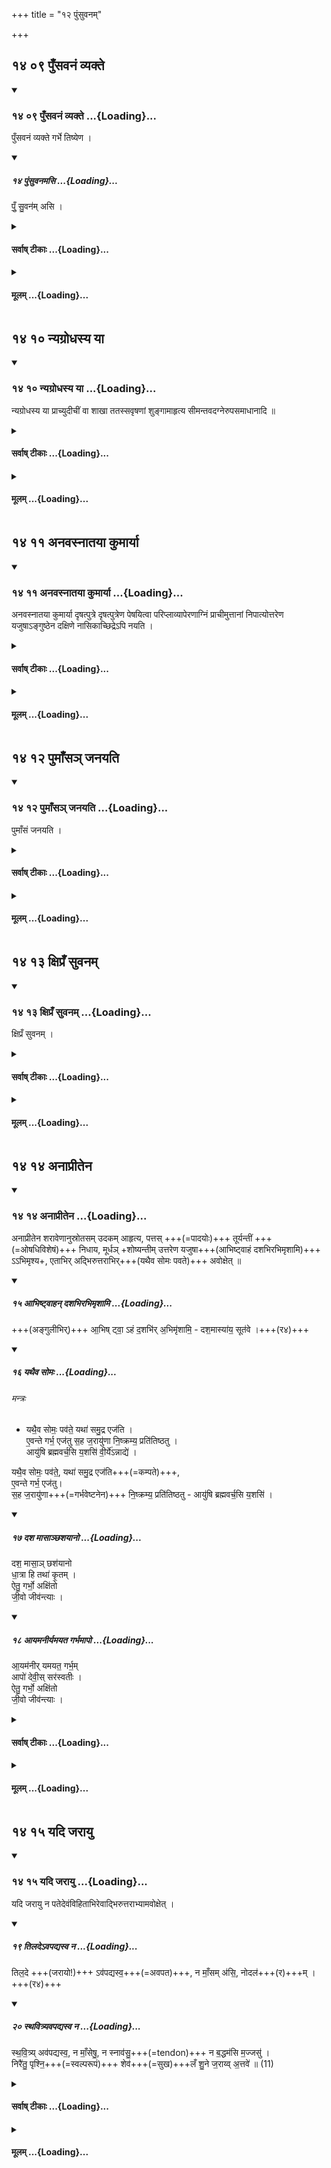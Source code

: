+++
title = "१२ पुंसुवनम्"

+++


## १४ ०९ पुँसवनं व्यक्ते

<div class="js_include" includetitle="true" newlevelforh1="3" unfilled url="/vedAH_yajuH/taittirIyam/sUtram/ApastambaH/gRhyam/sUtra-pAThaH/vishvAsa-prastutiH/12_puMsuvanam/14_09_pu.NsavanaM_vyakte.md">
<details open><summary><h3>१४ ०९ पुँसवनं व्यक्ते ...{Loading}...</h3></summary>

पुँसवनं व्यक्ते गर्भे तिष्येण ।

<div class="js_include bg-light-yellow" includetitle="false" newlevelforh1="2" unfilled="" url="/vedAH_yajuH/taittirIyam/sUtram/ApastambaH/gRhyam/ekAgnikANDam/vishvAsa-prastutiH/2_11/14_puMsuvanamasi.md">
<details open><summary><h5>१४ पुंसुवनमसि ...{Loading}...</h5></summary>


पुँ॒ सु॒वन॑म् असि ।  

</details>
</div>
</details>
</div>
<div class="js_include collapsed" newlevelforh1="4" title="सर्वाष् टीकाः" unfilled url="/vedAH_yajuH/taittirIyam/sUtram/ApastambaH/gRhyam/sUtra-pAThaH/sarvASh_TIkAH/12_puMsuvanam/14_09_pu.NsavanaM_vyakte.md">
<details><summary><h4>सर्वाष् टीकाः ...{Loading}...</h4></summary>
<details><summary>Oldenberg</summary>

9. The Puṃsavana (i.e. the ceremony to secure the birth of a male child) is performed when the pregnancy has become visible, under the constellation Tiṣya.
</details>
<details><summary>हरदत्तः</summary>

पुमान् येन सूयते **तत्पुंसुवनं** नाम कर्म ।
उवङादेशश्छान्दसः ।
मन्त्रदर्शनात् पुंसुवनमसीति ।
आश्वलायनस्तु गुणमेव प्रायुङ्क्त ।
तत्, **व्यक्ते गर्भे** कर्तव्यम् ।
गर्भव्यक्तिश्च तृतीये चतुर्थे वा मासि ।
यदापि चतुर्थे तदा सीमन्तात् पूर्वमेव पुंसवनम् ।
निमित्तस्य पूर्वत्वात् ।
पश्चादुपदेशस्य तु प्रयोजनं वक्ष्यामः ।
**तिष्येण** तच्च तिष्ये कर्तव्यम् ।
"नक्षत्रे च लुपी"ति अधिकरणे तृतीया ॥९॥
</details>
<details><summary>सुदर्शनः</summary>

**पुंसुवनम्** इत्यपि कर्मनामधेयम्। येन कर्मणा निमित्तेन गर्भिणी पुमांसम् एव सूते तत् **पुंसवनम्** ।  
व्याख्यायत इति शेषः ।

अत्र चोवङादेशश्छान्दसः ।

आश्वलायनस् तु "**पुँसवनम्**" इति सगुणमेव प्रायुङ्क्त ।

**व्यक्ते गर्भे** - अस्ति गर्भ इति निश्चिते ।
व्यक्तिश् च तृतीये चतुर्थे वा मासे ; बह्वर्चादिषु स्मृत्य्-अन्तरेषूभयथा दर्शनात् ।  

यदि पुंसवनं चतुर्थे स्यात् - तदा पूर्वं सीमन्तं कृत्वैव ।  
कुत एतत्? पुंसवने पश्चात् क्रियमाणे ऽपि चोदित-कालानतिक्रमात्, पश्चान् मन्त्राम्नान-सूत्रोपदेशयोर् एवं-क्रमार्थत्वाच् च ।

केचित्— तृतीयवच् चतुर्थेऽपि सीमन्तवत् प्रथम-गर्भ एव, न तु प्रतिगर्भम् ; पिष्ट-पेषण-न्यायाद् एव ।
एतच् च पुमांसं जनयतीत्य् अत्र विवेचयिष्यते ।

**तिष्येण** - तिष्य-नक्षत्रे पुंसवनं कर्तव्ययम् इति व्यवहितेन सम्बन्धः ; "प्रकरणात् प्रधानस्य" इति न्यायात् ।
शुङ्गाहरणे त्वनियमः ॥
</details>
</details>
</div>
<div class="js_include collapsed" newlevelforh1="4" title="मूलम्" unfilled url="/vedAH_yajuH/taittirIyam/sUtram/ApastambaH/gRhyam/sUtra-pAThaH/mUlam/12_puMsuvanam/14_09_pu.NsavanaM_vyakte.md">
<details><summary><h4>मूलम् ...{Loading}...</h4></summary>

पुँसवनं व्यक्ते गर्भे तिष्येण ।


</details>
</div>

## १४ १० न्यग्रोधस्य या

<div class="js_include" includetitle="true" newlevelforh1="3" unfilled url="/vedAH_yajuH/taittirIyam/sUtram/ApastambaH/gRhyam/sUtra-pAThaH/vishvAsa-prastutiH/12_puMsuvanam/14_10_nyagrodhasya_yA.md">
<details open><summary><h3>१४ १० न्यग्रोधस्य या ...{Loading}...</h3></summary>

न्यग्रोधस्य या प्राच्युदीचीं वा शाखा ततस्सवृषणां शुङ्गामाहृत्य सीमन्तवदग्नेरुपसमाधानादि ॥

</details>
</div>
<div class="js_include collapsed" newlevelforh1="4" title="सर्वाष् टीकाः" unfilled url="/vedAH_yajuH/taittirIyam/sUtram/ApastambaH/gRhyam/sUtra-pAThaH/sarvASh_TIkAH/12_puMsuvanam/14_10_nyagrodhasya_yA.md">
<details><summary><h4>सर्वाष् टीकाः ...{Loading}...</h4></summary>
<details><summary>Oldenberg</summary>

10. From a branch of a Nyagrodha tree, which points eastward or northward, he takes a shoot with two (fruits that look like) testicles. The putting (of wood) on the fire, &c., is performed as at the Sīmantonnayana (Sūtra 2).
</details>
<details><summary>हरदत्तः</summary>

**न्यग्रोधस्य** वृक्षस्य **या प्राची शाखोदीची वा** तस्याः **शुङ्गाम्** अग्राङ्कुरं **सवृषणां** फलं वृषणमिति व्यपदिश्यते सादृश्यादेव ।
तद्वतीं शुङ्गामाहृत्य सीमन्तवदग्नेरुपसमाधानादि परिषेचनान्तं कर्म प्रतिपद्यते ।
अग्नेरुपसमाधानादिवचनात्ततः पूर्वं ब्राह्मणभोजनमाशीर्वचनं च न भवति ।
अन्ते तु भवति "शुचीन्मन्त्रवतस्सर्वकृत्येषु भोजये"दिति ।
तथा यत् परिषेचनादूर्ध्वं संशासनादि तदपि न भवति ।
अपरेणाग्निं प्राचीमिति पुनरिहोपदेशात् ।
तत्रप्रयोगः–पूर्वेद्युर्नान्दीश्राद्धम् ।
अपरेद्युरग्नेरुपसमाधानादि सकृत्पात्रप्रयोगः ।
शुङ्गया सह परिधय एव, न शम्याः ।
आज्यभागान्ते ऽन्वारब्धायां "धाता ददातु नो रयिम्" इति चतस्रो यस्त्वा हृदा कीरिणेति चतस्रः । जयादि प्रतिपद्यते ।
परिषेचनान्ते ततो वक्ष्यमाणं कर्म ॥१०॥
</details>
<details><summary>सुदर्शनः</summary>

**सवृषणां** वृषणाकृतिकेन फलद्वयेन संयुक्तां, **शुङ्गां** अग्राङ्कुरम् ।
व्यक्तमन्यत् ।
अत्र च सीमन्तवदग्नेरुपसमाधानादीत्यतिदेशात् ब्राह्मणभोजमाशीर्वचनं च तन्त्रात् पुरस्तान्निवर्तते ।
कर्मान्ते तु भवत एव ।
शुचीन् मन्त्रवतर्स्सवकृत्येषु भोजयेत् ,
(आप. ध. २-१५-११.) इति सामान्यवचनात्, "लोके च भूतिकर्मस्वेतदादीन्येव वाक्यानि स्युर्यथापुण्याहं स्वस्तिऋद्विमिति वाचयित्वा" (आप. ध. १-१३-९.) इति वचनाच्च ।
पात्रप्रयोगे च शुङ्गादीनां कर्मोपयुक्तानां सकृदेव सादनम् ।
तथात्र परिधय एव, न तु शम्याः ; "शम्याः परिध्यर्थे" इति चौलगोदानग्रहणात् ।
तथैव "सीमन्तवदग्नेरुपसमाधानादि" इत्यादिना परिषेचनान्तकल्पातिदेशस्य विवक्षितत्वादिहापि त एवाष्टौ प्रधानहोमाः ॥१०॥
</details>
</details>
</div>
<div class="js_include collapsed" newlevelforh1="4" title="मूलम्" unfilled url="/vedAH_yajuH/taittirIyam/sUtram/ApastambaH/gRhyam/sUtra-pAThaH/mUlam/12_puMsuvanam/14_10_nyagrodhasya_yA.md">
<details><summary><h4>मूलम् ...{Loading}...</h4></summary>

न्यग्रोधस्य या प्राच्युदीची वा शाखा ततस्सवृषणां शुङ्गामाहृत्य सीमन्तवदग्नेरुपसमाधानादि ।

</details>
</div>

## १४ ११ अनवस्नातया कुमार्या

<div class="js_include" includetitle="true" newlevelforh1="3" unfilled url="/vedAH_yajuH/taittirIyam/sUtram/ApastambaH/gRhyam/sUtra-pAThaH/vishvAsa-prastutiH/12_puMsuvanam/14_11_anavasnAtayA_kumAryA.md">
<details open><summary><h3>१४ ११ अनवस्नातया कुमार्या ...{Loading}...</h3></summary>

अनवस्नातया कुमार्या दृषत्पुत्रे दृषत्पुत्रेण पेषयित्वा परिप्लाव्यापेरणाग्निं प्राचीमुत्तानां निपात्योत्तरेण यजुषाऽङ्गुष्ठेन दक्षिणे नासिकाच्छिद्रेऽपि नयति ।

</details>
</div>
<div class="js_include collapsed" newlevelforh1="4" title="सर्वाष् टीकाः" unfilled url="/vedAH_yajuH/taittirIyam/sUtram/ApastambaH/gRhyam/sUtra-pAThaH/sarvASh_TIkAH/12_puMsuvanam/14_11_anavasnAtayA_kumAryA.md">
<details><summary><h4>सर्वाष् टीकाः ...{Loading}...</h4></summary>
<details><summary>Oldenberg</summary>

11. He causes a girl who has not yet attained maturity to pound (the Nyagrodha shoot) on an upper mill-stone with another upper mill-stone, and to pour water on it; then he makes his wife lie down on her back to the west of the fire, facing the east, and inserts (the pounded substance) with his thumb into her right nostril, with the next Yajus (II, 11, 13).
</details>
<details><summary>हरदत्त-प्रस्तावः</summary>

अथ समाप्ते तन्त्रशेषे कर्तव्यमाह—
</details>
<details><summary>हरदत्तः</summary>

यस्याः प्रादुर्भूतं रजः सा अवस्नाता ।
तद्विपरीता **अनवस्नाता** ।
एवंभूता कन्या कर्त्री पेषणस्य ।
प्रयोजकः पतिः ।
उपलो दृषत्पुत्रः ।
दृषदर्थेऽपि दृषत्पुत्र एव ।
तत्र शुङ्गां पेषयित्वा वस्त्रेण परिप्लाव्य अपरेणाग्निं **प्राचीं** प्राङ्मुखीं **उत्तानां** ऊर्ध्वमुखीं, निपात्य शाययित्वा **उत्तरेण यजुषा** "पुंसुवनमसी"त्यनेन तं रसं अङ्गुष्ठेन तस्या नासिकाच्छिद्रे दक्षिणे **अपिनयति** अपिगमयति ।
प्राङ्मुख एव ।
(पिधाय नयनं स्वयं च प्राङ्मुखः) ॥११॥
</details>
<details><summary>सुदर्शनः</summary>

स्नाननिमित्तस्य रजसोऽनुत्पन्नत्वात् या न स्नाता तया **अनवस्नातया** कन्यया दृषदर्थापन्ने **दुषत्पुत्रे** शुङ्गां निधाप्य **दृषत्पुत्रान्तरेण** पेषयित्वा तद्रसं वस्त्रेण **प्लावयित्वा** ततो जायामपरेणाग्निं **प्राचीं** प्राक्छिरसं **उत्तानाम्** ऊर्ध्वमूखीं, **निपात्य** शाययित्वा ।
"पुंसुवनमसि" इति यजुषा **दक्षिण नासिकाछिद्रे अङ्गुष्ठेन** करणभूतेन तद्रसम् **अपिनयति** गर्भं प्रापयति ।
सा रसं न निष्ठीवेदित्यर्थः ॥११॥
</details>
</details>
</div>
<div class="js_include collapsed" newlevelforh1="4" title="मूलम्" unfilled url="/vedAH_yajuH/taittirIyam/sUtram/ApastambaH/gRhyam/sUtra-pAThaH/mUlam/12_puMsuvanam/14_11_anavasnAtayA_kumAryA.md">
<details><summary><h4>मूलम् ...{Loading}...</h4></summary>

अनवस्नातया कुमार्या दृषत्पुत्रे दृषत्पुत्रेण पेषयित्वा परिप्लाव्यापेरणाग्निं प्राचीमुत्तानां निपात्योत्तरेण यजुषाऽङ्गुष्ठेन दक्षिणे नासिकाच्छिद्रेऽपि नयति ।

</details>
</div>

## १४ १२ पुमाँसञ् जनयति

<div class="js_include" includetitle="true" newlevelforh1="3" unfilled url="/vedAH_yajuH/taittirIyam/sUtram/ApastambaH/gRhyam/sUtra-pAThaH/vishvAsa-prastutiH/12_puMsuvanam/14_12_pumA.Nsa~n_janayati.md">
<details open><summary><h3>१४ १२ पुमाँसञ् जनयति ...{Loading}...</h3></summary>

पुमाँसं जनयति ।

</details>
</div>
<div class="js_include collapsed" newlevelforh1="4" title="सर्वाष् टीकाः" unfilled url="/vedAH_yajuH/taittirIyam/sUtram/ApastambaH/gRhyam/sUtra-pAThaH/sarvASh_TIkAH/12_puMsuvanam/14_12_pumA.Nsa~n_janayati.md">
<details><summary><h4>सर्वाष् टीकाः ...{Loading}...</h4></summary>
<details><summary>Oldenberg</summary>

12. Then she will give birth to a son.
</details>
<details><summary>हरदत्तः</summary>

एवमनेन कर्मणा संस्कृता स्त्री **पुमासं जनयति ।**

केचिद् अर्थवादम् इदं मन्यन्ते । फलविधौ काम-संयोगेन क्रियाया अनित्यत्व-प्रसङ्गात् ।

यद्य् अर्थवादः प्रति-गर्भम् आवृत्ति-प्रसङ्गः ।

एवं तर्हि **प्रथमे गर्भे** इत्य् अनुवर्तते ।
एवम्-अर्थम् एव चास्य पश्चाद्-उपदेशः ।  
व्यक्तं चैतच् छन्दोगानां– प्रथमे गर्भे तृतीये मासि पुंसवनम् इति ।

अन्ये फलविधिं मन्यन्ते ।
तत्र च "एष वा अनृणो यः पुत्री"ति (तै.सं-६-३-१४) वचनात् पुत्रस्य सकृद् उत्पादनं नित्यम् इति - यावद् एकः पुत्र उत्पद्येत, तावद् गर्भेषु भवति ।
ऊर्ध्वं तु पुत्रेच्छायां सत्यां भवति। दुहितुर् ईप्सायां न भवति ।

प्रथम-ग्रहणं च नानुवर्तते, पुनर्-गर्भ-ग्रहणात् ।
पुंसवनस्य तु पश्चाद् उपदेशो यथा चतुर्थे मासि तत्क्रियते तस्य पश्चात् प्रयोगार्थ इति ॥१२॥
</details>
<details><summary>सुदर्शनः</summary>

कर्मणानेन संस्कृता अन्तर्वत्नी **पुमांसं जनयति** इत्य् अर्थवादः - नित्यत्वात् पुंसुवनस्य ।

अथवा फलम् - सूत्रकारेणोपदिष्टत्वात् ; यथा - "सहस्रं तेन काम-दुघो ऽवरुन्धे" इति ।

फलपक्षे ऽपि "एष वा अनृणो यः पुत्री" इत्य्-आदिवचनैस् सकृद् अपि पुत्रोत्पादनस्य अवश्य-कर्तव्यत्वात्, तद्-अङ्गं पुंसवनं प्रथमे गर्भे कर्तव्यम् एव ।  
तत ऊर्ध्वं तु - यत्र यत्र गर्भे पुत्रेप्सा तत्र तत्र कर्तव्यं नाऽन्यत्र ।

यस् त्व् अतिक्रान्त-चोदनः स्त्रीर् एव जनयेयम् इति कामयते तस्य सकृद् अपि न भवति । 

अन्ये तु– पुमांसं जनयतीत्य् एतद्-वचनं गर्भे गर्भेऽस्य कर्तव्यता-परम् इति ॥१२॥
</details>
</details>
</div>
<div class="js_include collapsed" newlevelforh1="4" title="मूलम्" unfilled url="/vedAH_yajuH/taittirIyam/sUtram/ApastambaH/gRhyam/sUtra-pAThaH/mUlam/12_puMsuvanam/14_12_pumA.Nsa~n_janayati.md">
<details><summary><h4>मूलम् ...{Loading}...</h4></summary>

पुमाँसं जनयति ।

</details>
</div>

## १४ १३ क्षिप्रँ सुवनम्

<div class="js_include" includetitle="true" newlevelforh1="3" unfilled url="/vedAH_yajuH/taittirIyam/sUtram/ApastambaH/gRhyam/sUtra-pAThaH/vishvAsa-prastutiH/12_puMsuvanam/14_13_xipra.N_suvanam.md">
<details open><summary><h3>१४ १३ क्षिप्रँ सुवनम् ...{Loading}...</h3></summary>

क्षिप्रँ सुवनम् ।

</details>
</div>
<div class="js_include collapsed" newlevelforh1="4" title="सर्वाष् टीकाः" unfilled url="/vedAH_yajuH/taittirIyam/sUtram/ApastambaH/gRhyam/sUtra-pAThaH/sarvASh_TIkAH/12_puMsuvanam/14_13_xipra.N_suvanam.md">
<details><summary><h4>सर्वाष् टीकाः ...{Loading}...</h4></summary>
<details><summary>Oldenberg</summary>

13. Here follows the ceremony to secure a quick deliverance.
</details>
<details><summary>हरदत्तः</summary>

येन कर्मणा क्षिप्रं सूयते तत् **क्षिप्रंसुवनं** नाम कर्मोच्यते ॥१३॥
</details>
<details><summary>सुदर्शनः</summary>

येन **क्षिप्रं** शीघ्रं सूतेऽन्तर्वत्नी न चिरं कालं पीड्यते तत् **क्षिप्रंसुवनं** नाम इति कर्मोपदिश्यते ॥१३॥
</details>
</details>
</div>
<div class="js_include collapsed" newlevelforh1="4" title="मूलम्" unfilled url="/vedAH_yajuH/taittirIyam/sUtram/ApastambaH/gRhyam/sUtra-pAThaH/mUlam/12_puMsuvanam/14_13_xipra.N_suvanam.md">
<details><summary><h4>मूलम् ...{Loading}...</h4></summary>

क्षिप्रँ सुवनम् ।

</details>
</div>

## १४ १४ अनाप्रीतेन

<div class="js_include" includetitle="true" newlevelforh1="3" unfilled url="/vedAH_yajuH/taittirIyam/sUtram/ApastambaH/gRhyam/sUtra-pAThaH/vishvAsa-prastutiH/12_puMsuvanam/14_14_anAprItena.md">
<details open><summary><h3>१४ १४ अनाप्रीतेन ...{Loading}...</h3></summary>

अनाप्रीतेन शरावेणानुस्रोतसम् उदकम् आहृत्य, पत्तस् +++(=पादयोः)+++ तूर्यन्तीं +++(=ओषधिविशेषं)+++ निधाय, मूर्धञ् +शोष्यन्तीम् उत्तरेण यजुषा+++(आभिष्ट्वाहं दशभिरभिमृशामि)+++ ऽऽभिमृश्य+, एताभिर् अद्भिरुत्तराभिर्+++(यथैव सोमः पवते)+++ अवोक्षेत् ॥

<div class="js_include bg-light-yellow" includetitle="false" newlevelforh1="2" unfilled="" url="/vedAH_yajuH/taittirIyam/sUtram/ApastambaH/gRhyam/ekAgnikANDam/vishvAsa-prastutiH/2_11/15_AbhiShTvAhan_dashabhirabhimRshAmi.md">
<details open><summary><h5>१५ आभिष्ट्वाहन् दशभिरभिमृशामि ...{Loading}...</h5></summary>


+++(अङ्गुलीभिर्)+++ आ॒भिष् ट्वा॒ ऽहं द॒शभि॑र् अ॒भिमृ॑शामि॒ - दश॒मास्या॑य॒ सूत॑वे ।+++(र४)+++  

</details>
</div>
<div class="js_include bg-light-yellow" includetitle="false" newlevelforh1="2" unfilled="" url="/vedAH_yajuH/taittirIyam/sUtram/ApastambaH/gRhyam/ekAgnikANDam/vishvAsa-prastutiH/2_11/16_yathaiva_somaH.md">
<details open><summary><h5>१६ यथैव सोमः ...{Loading}...</h5></summary>

###### मन्त्रः

-  यथै॒व सोमः॒ पव॑ते॒ यथा॑ समु॒द्र एज॑ति ।  
   ए॒वन्ते गर्भ॒ एज॑तु स॒ह ज॒रायु॑णा नि॒ष्क्रम्य॒ प्रति॑तिष्ठतु ।  
   आयु॑षि ब्रह्मवर्च॒सि य॒शसि॑ वी॒र्ये॑ऽन्नाद्ये॑ ।  
   

यथै॒व सोमः॒ पव॑ते॒, यथा॑ समु॒द्र एज॑ति+++(=कम्पते)+++,  
ए॒वन्ते गर्भ॒ एज॑तु।  
स॒ह ज॒रायु॑णा+++(=गर्भवेष्टनेन)+++ नि॒ष्क्रम्य॒ प्रति॑तिष्ठतु - आयु॑षि ब्रह्मवर्च॒सि य॒शसि॑   ।  

</details>
</div>
<div class="js_include bg-light-yellow" includetitle="false" newlevelforh1="2" unfilled="" url="/vedAH_yajuH/taittirIyam/sUtram/ApastambaH/gRhyam/ekAgnikANDam/vishvAsa-prastutiH/2_11/17_dasha_mAsAnChashayAno.md">
<details open><summary><h5>१७ दश मासाञ्छशयानो ...{Loading}...</h5></summary>


दश॒ मासा॒ञ् छश॑यानो  
धा॒त्रा हि तथा॑ कृ॒तम् ।  
ऐतु॒ गर्भो॒ अक्षि॑तो  
जी॒वो जीव॑न्त्याः ।  

</details>
</div>
<div class="js_include bg-light-yellow" includetitle="false" newlevelforh1="2" unfilled="" url="/vedAH_yajuH/taittirIyam/sUtram/ApastambaH/gRhyam/ekAgnikANDam/vishvAsa-prastutiH/2_11/18_AyamanIryamayata_garbhamApo.md">
<details open><summary><h5>१८ आयमनीर्यमयत गर्भमापो ...{Loading}...</h5></summary>


आ॒यम॑नीर् यमयत॒ गर्भ॒म्  
आपो॑ देवी॒स् सर॑स्वतीः ।  
ऐतु॒ गर्भो॒ अक्षि॑तो  
जी॒वो जीव॑न्त्याः ।  

</details>
</div>
</details>
</div>
<div class="js_include collapsed" newlevelforh1="4" title="सर्वाष् टीकाः" unfilled url="/vedAH_yajuH/taittirIyam/sUtram/ApastambaH/gRhyam/sUtra-pAThaH/sarvASh_TIkAH/12_puMsuvanam/14_14_anAprItena.md">
<details><summary><h4>सर्वाष् टीकाः ...{Loading}...</h4></summary>
<details><summary>Oldenberg</summary>

14. With a shallow cup that has not been used before, he draws water in the direction of the river's current; at his wife s feet he lays down a Tūryantī plant; he should then touch his wife, who is soon to be delivered, on the head, with the next Yajus (II, 11, 14), and should sprinkle her with the water, with the next (three) verses (II, 11, 15-17).
</details>
<details><summary>हरदत्तः</summary>

**अनाप्रीतेना**स्पृष्टोदकेनानु**स्रोतसं** उदकस्य प्रस्रवतो न प्रतीपम् ।
**पत्तः** पादयोरधस्तात् यस्याः श्वेतोपमानि पत्राणि पीतोपमानि पुष्पाणि या च मध्याह्ने पुष्यति सा तूर्यन्ती वनेषु जायते ।
वेणुपत्रोपमानि च यस्याः पत्राणि रक्तोपमानि च पुष्पाणि यां चाग्निशिखेत्याहुः ।
सा शोष्यन्ती तत् ओषधिद्वयं समूलपत्रमादाय सुष्लिष्टं निदधाति ।
**मुर्धन्** मुर्धनीत्यर्थः ।
अपरे पिष्ट्वा आलिम्पन्ति ।
अथ **तामुत्तरेण यजुषा** "आभिष्ट्वाहं दशभिरभिमृशामि" इत्यनेनाभिमृशति ।
दशभिरिति लिङ्गादुभाभ्यां पाणिभ्यामभिमर्शनम् अनुलोमं मुखादारभ्य तत एताभिराहृताभिरेवाद्भिस्तामवोक्षेत् ।
उत्तराभिस्तिसृभिः ऋग्भिः "यथैव सोमः पर्वत" इत्येताभिः प्रतिमन्त्रमवोक्षणम् ॥१४॥
</details>
<details><summary>सुदर्शनः</summary>

**अनाप्रीतेन** अनुदकलिप्तेन अस्पृष्टोदकेनेत्यर्थः ।
तथाभूतेन **शरावेण ।**
**अनुस्रोतसं** स्रोतोऽनुलोमं न प्रतीपं गृहीतमुदकमाहृत्य ।
**पत्तस्**तस्याः पादयोः **तूर्यन्तीं** अधःपुष्पिताख्यामोषधिं निधाय ।
**शोष्यन्तीं** प्रसवपीडया शुष्यमाणां स्त्रियं "आभिष्ट्वाहं दशभिरभिमृशामि" इति यजुषोभाभ्यां हस्ताभ्याम् ।
**मूर्धन्** मूर्धन्य्" अभिमृश्य ।
**एताभिर्** आहृताभिर् **अद्भिः उत्तराभिः** "यथैव सोमः पवते" इत्यादिभिस्तिसृभिस्तां **सकृदेवावोक्षेत् ।**
केचित्—प्रतिमन्त्रम् ; दृष्टोपकारत्वादिति ।
तत्र प्रथमाया ऋचः "प्रतितिष्ठतु" इत्यवसानम् ।
द्वितीयायाः "तथा कृतम्" इति ।
तृतीयायाः "सरस्वतीः" इति ।
अन्ये तु–शोष्यन्तीति चौषधिः ।
तां मूर्ध्निं निधाय स्त्रियं यत्र क्वचाभिमृशेदिति ।
तन्न; शोष्यन्तीसंज्ञाया ओषधेरप्रसिद्धत्वात् ।
केचित्—शोष्यन्तीनामौषधिः या वनेषु जायते, वेणुपत्रोपमानि च यस्याः पत्राणि, पुष्पाणि च रक्तोपमानि, यां चाग्निशिखेत्याहुरिति ।
तन्न; यतो वाच्यवाचकभावो नोपदेशगम्यः, यथाहुर्वार्तिककारपादाः—
"वाच्यवाचकभावो हि नाचार्यैरुपदिश्यते ।
अन्यथानुपपत्त्या तु व्यवहारात्स गम्यते ॥
(तं.वा.१-३-९.) इति ।
इह तु व्यवहाराभावादेव विप्रतिपत्तिः ।
सा भाष्यकारादप्याप्ततमप्रणीताभिधानकोशेषु शोष्यन्तीशब्दस्याग्निशिखापरपर्यायतया पाठाच्छाम्यति ।
न च तथा दृश्यते ।
तस्माद्वरं पूर्वोक्तमेव व्याख्यानमिति ॥१४॥
</details>
</details>
</div>
<div class="js_include collapsed" newlevelforh1="4" title="मूलम्" unfilled url="/vedAH_yajuH/taittirIyam/sUtram/ApastambaH/gRhyam/sUtra-pAThaH/mUlam/12_puMsuvanam/14_14_anAprItena.md">
<details><summary><h4>मूलम् ...{Loading}...</h4></summary>

अनाप्रीतेन शरावेणानुस्रोतसमुदकमाहृत्य पत्तस्तूर्यन्तीं निधाय मूर्धञ्छोष्यन्तीमुत्तरेण यजुषाऽभिमृश्यैताभिरद्भिरुत्तराभिरवोक्षेत् ।

</details>
</div>

## १४ १५ यदि जरायु

<div class="js_include" includetitle="true" newlevelforh1="3" unfilled url="/vedAH_yajuH/taittirIyam/sUtram/ApastambaH/gRhyam/sUtra-pAThaH/vishvAsa-prastutiH/12_puMsuvanam/14_15_yadi_jarAyu.md">
<details open><summary><h3>१४ १५ यदि जरायु ...{Loading}...</h3></summary>

यदि जरायु न पतेदेवंविहिताभिरेवाद्भिरुत्तराभ्यामवोक्षेत् ।

<div class="js_include bg-light-yellow" includetitle="false" newlevelforh1="2" unfilled="" url="/vedAH_yajuH/taittirIyam/sUtram/ApastambaH/gRhyam/ekAgnikANDam/vishvAsa-prastutiH/2_11/19_tilade-vapadyasva_na.md">
<details open><summary><h5>१९ तिलदेऽवपद्यस्व न ...{Loading}...</h5></summary>


तिल॒दे +++(जरायो!)+++ ऽव॑पद्यस्व॒+++(=अवपत)+++, न माँ॒सम् अ॑सि॒, नोदल॑+++(र)+++म् ।+++(र४)+++  

</details>
</div>
<div class="js_include bg-light-yellow" includetitle="false" newlevelforh1="2" unfilled="" url="/vedAH_yajuH/taittirIyam/sUtram/ApastambaH/gRhyam/ekAgnikANDam/vishvAsa-prastutiH/2_11/20_sthavitryavapadyasva_na.md">
<details open><summary><h5>२० स्थवित्र्यवपद्यस्व न ...{Loading}...</h5></summary>



स्थ॒वि॒त्र्य् अव॑पद्यस्व॒, न माँ॒सेषु॒, न स्नाव॑सु॒+++(=tendon)+++ न ब॒द्धम॑सि म॒ज्जसु॑ ।  
निरै॑तु॒ पृश्नि॒+++(=स्वल्परूपं)+++ शेव॑+++(=सुख)+++लँ शु॒ने ज॒राय्व् अ॒त्तवे॑ ॥ (11)

</details>
</div>
</details>
</div>
<div class="js_include collapsed" newlevelforh1="4" title="सर्वाष् टीकाः" unfilled url="/vedAH_yajuH/taittirIyam/sUtram/ApastambaH/gRhyam/sUtra-pAThaH/sarvASh_TIkAH/12_puMsuvanam/14_15_yadi_jarAyu.md">
<details><summary><h4>सर्वाष् टीकाः ...{Loading}...</h4></summary>
<details><summary>Oldenberg</summary>

15. Yadi jarāyu na pated evaṃvihitābhir evādbhir uttarābhyām (II, 11, 18. 19) avokṣet.
</details>
<details><summary>हरदत्तः</summary>

**जरायु** गर्भावेष्ठनं,** तद् **यदि न पतेत्**, तत उत्तरो विधिः कर्तव्यः ।
कः पुनरसौ? क्षिप्रंसुवने यो विधिश्चोदितः "अनाप्रीतेन शरावेणे"त्यादि ( **एवं विहिताभिरद्भिः उत्तराभ्यां** मन्त्राभ्यां "तिलदेव पद्यस्व, निरै तु पृश्नि शेवलम्" इत्येताभ्यां प्रतिमन्त्रम् **अवोक्षेत्** ।
एते च कर्मणी स्वभार्याविषयौ ) यक्ष्मगृहीतामन्यां वेति कर्मान्तरे यत्नकरणात् ।
अन्ये पुनरविशेषेणेच्छन्ति ॥१५॥
</details>
<details><summary>सुदर्शनः</summary>

**यदि** प्रसूतायास्तस्या **जरायु** गर्भप्रावरणं **न पतेत्** तदा "अनाप्रीतेन शरावेण" इत्यादिविधिनाऽहृताभिर् **अद्भिः** "ऐतु गर्भो अक्षितः"
इत्येताभ्यामृग्भ्यां ताम् **अवोक्षेत्** ।
केचित्–प्रतिमन्त्रम् ।
तथा पूर्वस्मिन्नवोक्षणे षडवसानास्तिस्र ऋचः ।
इह तु "तिलदेव पद्यदेव पद्यस्व" इत्येका ऋक्; "निरैतु पृश्नि" इत्यपरं यजुरिति ॥१५॥

इति श्रीसुदर्शनाचार्यविरचिते गृह्यतात्पर्यदर्शने चतुर्दशः खण्डः समाप्तः ॥
</details>
</details>
</div>
<div class="js_include collapsed" newlevelforh1="4" title="मूलम्" unfilled url="/vedAH_yajuH/taittirIyam/sUtram/ApastambaH/gRhyam/sUtra-pAThaH/mUlam/12_puMsuvanam/14_15_yadi_jarAyu.md">
<details><summary><h4>मूलम् ...{Loading}...</h4></summary>

यदि जरायु न पतेदेवंविहिताभिरेवाद्भिरुत्तराभ्यामवोक्षेत् ।

</details>
</div>
